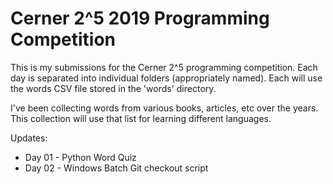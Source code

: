 # Cerner 2^5 2019 Programming Competition

This is my submissions for the Cerner 2^5 programming competition. Each day is
separated into individual folders (appropriately named). Each will use the words CSV
file stored in the 'words' directory.

I've been collecting words from various books, articles, etc over the years. This
collection will use that list for learning different languages.

Updates:
* Day 01 - Python Word Quiz
* Day 02 - Windows Batch Git checkout script
